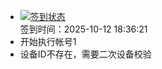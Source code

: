 - [![签到状态](https://github.com/womade/Cloud189-Actions/actions/workflows/main.yml/badge.svg?branch=main)](https://github.com/womade/Cloud189-Actions/actions/workflows/main.yml) <br> 签到时间：2025-10-12 18:36:21
- 开始执行帐号1
- 设备ID不存在，需要二次设备校验
